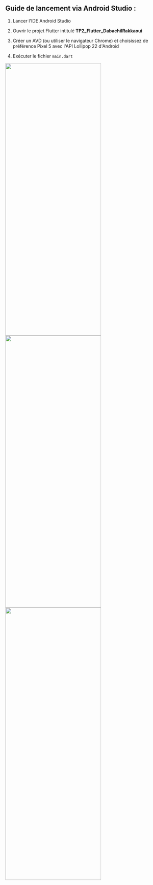 Guide de lancement via Android Studio :
-----------------------------------------

1. Lancer l'IDE Android Studio

2. Ouvrir le projet Flutter intitulé <b>TP2_Flutter_DabachilRakkaoui</b> 

3. Créer un AVD (ou utiliser le navigateur Chrome) et choisissez de préférence Pixel 5 avec l'API Lollipop 22 d'Android

4. Exécuter le fichier `main.dart` 

<div class="row">
  <div class="column">
    <img src="./Exercice1.gif?raw=true" width="300" height="850">
  </div>
  <div class="column">
    <img src="./Exercice2.gif?raw=true" width="300" height="850">
  </div>
  <div class="column">
    <img src="./WeatherApp.gif?raw=true" width="300" height="850">
  </div>
</div>
